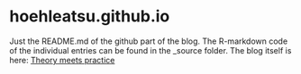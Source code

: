 # hoehleatsu.github.io

Just the README.md of the github part of the blog. The R-markdown code of the individual entries can be found in the _source folder.
The blog itself is here: [Theory meets practice](http://mhoehle.github.io/blog/)

